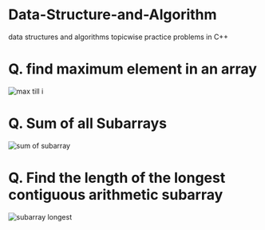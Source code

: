 # Data-Structure-and-Algorithm
data structures and algorithms topicwise practice problems in C++

<h1>Q. find maximum element in an array </h1>

![max till i](https://user-images.githubusercontent.com/87974605/148647389-b609e8c5-aa1b-4b74-829f-89bdb6d65172.PNG)
<h1>Q. Sum of all Subarrays </h1>

![sum of subarray](https://user-images.githubusercontent.com/87974605/148651646-73bf6747-2dcb-44a4-9cf3-37f84dbbb0f7.PNG)
<h1>Q. Find the length of the longest contiguous arithmetic subarray </h1>

![subarray longest](https://user-images.githubusercontent.com/87974605/148655904-df3f60ed-1189-4f3c-b9d5-eb74013fcdf3.PNG)


